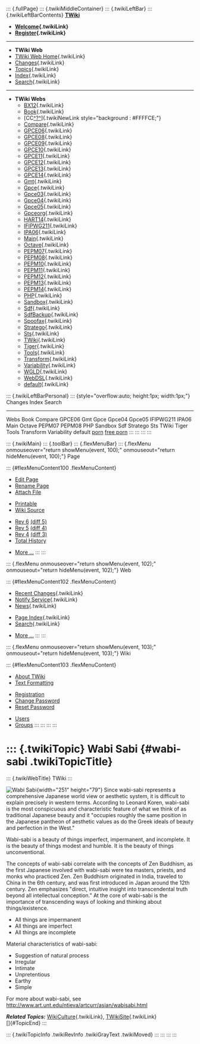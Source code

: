 ::: {.fullPage}
::: {.twikiMiddleContainer}
::: {.twikiLeftBar}
::: {.twikiLeftBarContents}
**[TWiki](http://TWiki.org/)**

-   **[Welcome](WelcomeGuest){.twikiLink}**
-   **[Register](TWikiRegistration){.twikiLink}**

------------------------------------------------------------------------

-   **TWiki Web**
-   [TWiki Web Home](WebHome){.twikiLink}
-   [Changes](WebChanges){.twikiLink}
-   [Topics](WebTopicList){.twikiLink}
-   [Index](WebIndex){.twikiLink}
-   [Search](WebSearch){.twikiLink}

------------------------------------------------------------------------

-   **TWiki Webs**
    -   [BX12](../BX12/WebHome){.twikiLink}
    -   [Book](../Book/WebHome){.twikiLink}
    -   [CC[^?^](http://www.program-transformation.org/edit/CC/WebHome?topicparent=TWiki.WabiSabi)]{.twikiNewLink
        style="background : #FFFFCE;"}
    -   [Compare](../Compare/WebHome){.twikiLink}
    -   [GPCE06](../GPCE06/WebHome){.twikiLink}
    -   [GPCE08](../GPCE08/WebHome){.twikiLink}
    -   [GPCE09](../GPCE09/WebHome){.twikiLink}
    -   [GPCE10](../GPCE10/WebHome){.twikiLink}
    -   [GPCE11](../GPCE11/WebHome){.twikiLink}
    -   [GPCE12](../GPCE12/WebHome){.twikiLink}
    -   [GPCE13](../GPCE13/WebHome){.twikiLink}
    -   [GPCE14](../GPCE14/WebHome){.twikiLink}
    -   [Gmt](../Gmt/WebHome){.twikiLink}
    -   [Gpce](../Gpce/WebHome){.twikiLink}
    -   [Gpce03](http://www.program-transformation.org/Gpce03/WebHome){.twikiLink}
    -   [Gpce04](../Gpce04/WebHome){.twikiLink}
    -   [Gpce05](../Gpce05/WebHome){.twikiLink}
    -   [Gpceorg](../Gpceorg/WebHome){.twikiLink}
    -   [HART14](../HART14/WebHome){.twikiLink}
    -   [IFIPWG211](http://www.program-transformation.org/IFIPWG211/WebHome){.twikiLink}
    -   [IPA06](../IPA06/WebHome){.twikiLink}
    -   [Main](../Main/WebHome){.twikiLink}
    -   [Octave](../Octave/WebHome){.twikiLink}
    -   [PEPM07](../PEPM07/WebHome){.twikiLink}
    -   [PEPM08](../PEPM08/WebHome){.twikiLink}
    -   [PEPM10](../PEPM10/WebHome){.twikiLink}
    -   [PEPM11](../PEPM11/WebHome){.twikiLink}
    -   [PEPM12](../PEPM12/WebHome){.twikiLink}
    -   [PEPM13](../PEPM13/WebHome){.twikiLink}
    -   [PEPM14](../PEPM14/WebHome){.twikiLink}
    -   [PHP](../PHP/WebHome){.twikiLink}
    -   [Sandbox](../Sandbox/WebHome){.twikiLink}
    -   [Sdf](../Sdf/WebHome){.twikiLink}
    -   [SdfBackup](../SdfBackup/WebHome){.twikiLink}
    -   [Spoofax](../Spoofax/WebHome){.twikiLink}
    -   [Stratego](../Stratego/WebHome){.twikiLink}
    -   [Sts](../Sts/WebHome){.twikiLink}
    -   [TWiki](WebHome){.twikiLink}
    -   [Tiger](../Tiger/WebHome){.twikiLink}
    -   [Tools](../Tools/WebHome){.twikiLink}
    -   [Transform](../Transform/WebHome){.twikiLink}
    -   [Variability](../Variability/WebHome){.twikiLink}
    -   [WGLD](../WGLD/WebHome){.twikiLink}
    -   [WebDSL](../WebDSL/WebHome){.twikiLink}
    -   [default](DefaultWebHome){.twikiLink}

::: {.twikiLeftBarPersonal}
::: {style="overflow:auto; height:1px; width:1px;"}
Changes Index Search

------------------------------------------------------------------------

Webs Book Compare GPCE06 Gmt Gpce Gpce04 Gpce05 IFIPWG211 IPA06 Main
Octave PEPM07 PEPM08 PHP Sandbox Sdf Stratego Sts TWiki Tiger Tools
Transform Variability default
[porn](http://www.estrategiavirtual.com/adult/) [free
porn](http://www.estrategiavirtual.com/free/)
:::
:::
:::
:::

::: {.twikiMain}
::: {.toolBar}
::: {.flexMenuBar}
::: {.flexMenu onmouseover="return showMenu(event, 100);" onmouseout="return hideMenu(event, 100);"}
Page

::: {#flexMenuContent100 .flexMenuContent}
-   [Edit
    Page](http://www.program-transformation.org/edit/TWiki/WabiSabi?t=1536827308)
-   [Rename
    Page](http://www.program-transformation.org/rename/TWiki/WabiSabi)
-   [Attach
    File](http://www.program-transformation.org/attach/TWiki/WabiSabi)

<!-- -->

-   [Printable](http://www.program-transformation.org/view/TWiki/WabiSabi?skin=print.pattern)
-   [Wiki
    Source](http://www.program-transformation.org/view/TWiki/WabiSabi?skin=text&raw=on&contenttype=text/plain)

<!-- -->

-   [Rev
    6](http://www.program-transformation.org/view/TWiki/WabiSabi?rev=1.6)
    [(diff 5)](http://www.program-transformation.org/rdiff/TWiki/WabiSabi?rev1=1.6&rev2=1.5)
-   [Rev
    5](http://www.program-transformation.org/view/TWiki/WabiSabi?rev=1.5)
    [(diff 4)](http://www.program-transformation.org/rdiff/TWiki/WabiSabi?rev1=1.5&rev2=1.4)
-   [Rev
    4](http://www.program-transformation.org/view/TWiki/WabiSabi?rev=1.4)
    [(diff 3)](http://www.program-transformation.org/rdiff/TWiki/WabiSabi?rev1=1.4&rev2=1.3)
-   [Total
    History](http://www.program-transformation.org/rdiff/TWiki/WabiSabi)

<!-- -->

-   [More
    \...](http://www.program-transformation.org/oops/TWiki/WabiSabi?template=oopsmore&param1=1.6&param2=1.6)
:::
:::

::: {.flexMenu onmouseover="return showMenu(event, 102);" onmouseout="return hideMenu(event, 102);"}
Web

::: {#flexMenuContent102 .flexMenuContent}
-   [Recent Changes](WebChanges){.twikiLink}
-   [Notify Service](WebNotify){.twikiLink}
-   [News](WebNews){.twikiLink}

<!-- -->

-   [Page Index](WebIndex){.twikiLink}
-   [Search](WebSearch){.twikiLink}

<!-- -->

-   [More
    \...](http://www.program-transformation.org/oops/TWiki/WabiSabi?template=oopsmore&param1=1.6&param2=1.6)
:::
:::

::: {.flexMenu onmouseover="return showMenu(event, 103);" onmouseout="return hideMenu(event, 103);"}
Wiki

::: {#flexMenuContent103 .flexMenuContent}
-   [About
    TWiki](http://www.program-transformation.org/view/TWiki/WebHome)
-   [Text
    Formatting](http://www.program-transformation.org/view/TWiki/TextFormattingRules)

<!-- -->

-   [Registration](http://www.program-transformation.org/view/TWiki/TWikiRegistration)
-   [Change
    Password](http://www.program-transformation.org/view/TWiki/ChangePassword)
-   [Reset
    Password](http://www.program-transformation.org/view/TWiki/ResetPassword)

<!-- -->

-   [Users](http://www.program-transformation.org/view/Main/TWikiUsers)
-   [Groups](http://www.program-transformation.org/view/Main/TWikiGroups)
:::
:::
:::
:::

::: {.twikiTopic}
Wabi Sabi {#wabi-sabi .twikiTopicTitle}
=========

::: {.twikiWebTitle}
TWiki
:::

![Wabi Sabi](../pub/TWiki/WabiSabi/wabisabi.gif){width="251"
height="79"} Since wabi-sabi represents a comprehensive Japanese world
view or aesthetic system, it is difficult to explain precisely in
western terms. According to Leonard Koren, wabi-sabi is the most
conspicuous and characteristic feature of what we think of as
traditional Japanese beauty and it \"occupies roughly the same position
in the Japanese pantheon of aesthetic values as do the Greek ideals of
beauty and perfection in the West.\"

Wabi-sabi is a beauty of things imperfect, impermanent, and incomplete.
It is the beauty of things modest and humble. It is the beauty of things
unconventional.

The concepts of wabi-sabi correlate with the concepts of Zen Buddhism,
as the first Japanese involved with wabi-sabi were tea masters, priests,
and monks who practiced Zen. Zen Buddhism originated in India, traveled
to China in the 6th century, and was first introduced in Japan around
the 12th century. Zen emphasizes \"direct, intuitive insight into
transcendental truth beyond all intellectual conception.\" At the core
of wabi-sabi is the importance of transcending ways of looking and
thinking about things/existence.

-   All things are impermanent
-   All things are imperfect
-   All things are incomplete

Material characteristics of wabi-sabi:

-   Suggestion of natural process
-   Irregular
-   Intimate
-   Unpretentious
-   Earthy
-   Simple

For more about wabi-sabi, see
<http://www.art.unt.edu/ntieva/artcurr/asian/wabisabi.html>

***Related Topics:*** [WikiCulture](WikiCulture){.twikiLink},
[TWikiSite](TWikiSite){.twikiLink}\
[]{#TopicEnd}
:::

::: {.twikiTopicInfo .twikiRevInfo .twikiGrayText .twikiMoved}
:::
:::
:::
:::
